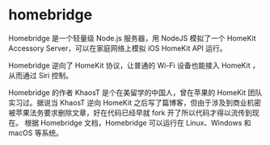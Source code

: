 # homebridge

Homebridge 是一个轻量级 Node.js 服务器，用 NodeJS 模拟了一个 HomeKit Accessory Server，可以在家庭网络上模拟 iOS HomeKit API 运行。

Homebridge 逆向了 HomeKit 协议，让普通的 Wi-Fi 设备也能接入 HomeKit ，从而通过 Siri 控制。

Homebridge 的作者 KhaosT 是个在美留学的中国人，曾在苹果的 HomeKit 团队实习过。据说当 KhaosT 逆向 HomeKit 之后写了篇博客，但由于涉及到商业机密被苹果法务要求删除文章，好在代码已经早就 fork 开了所以代码才得以流传到现在。
根据 Homebridge 文档，Homebridge 可以运行在 Linux、Windows 和 macOS 等系统。
